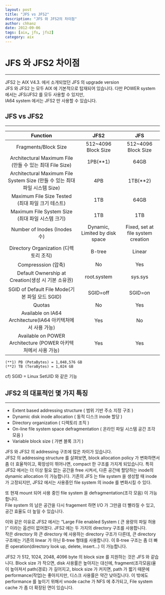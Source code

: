 ```yaml
---
layout: post
title: "JFS vs JFS2"
description: "JFS 와 JFS2의 차이점" 
author: chhanz
date: 2012-09-06
tags: [aix, jfs, jfs2]
category: aix
---
```


# JFS 와 JFS2 차이점  
* * *

JFS2 는 AIX V4.3. 에서 소개되었던 JFS 의 upgrade version   
JFS 와 JFS2 는 모두 AIX 에 기본적으로 탑재되어 있습니다. 다만 POWER system 에서는 JFS/JFS2 를 모두 사용할 수 있지만,    
IA64 system 에서는 JFS2 만 사용할 수 있습니다.    

## JFS vs JFS2
* * *

| Function | JFS2 | JFS |
|:-:|:-:|:-:|
|Fragments/Block Size|512~4096 Block Size|512~4096 Block Size|
| Architectural Maximum File (만들 수 있는 최대  File Size) | 1PB(**1) | 64GB |
| Architectural Maximum File System Size (만들 수 있는 최대 파일 시스템 Size) | 4PB | 1TB(**2) |
| Maximum File Size Tested (최대 파일 크기 테스트) | 1TB | 64GB |
| Maximum File System Size (최대 파일 시스템 크기) | 1TB | 1TB |
| Number of Inodes (Inodes 수) | Dynamic, Limited by disk space | Fixed, set at file system creation |
| Directory Organization (디렉토리 조직) | B-tree | Linear |
| Compresssion (압축) | No | Yes |
| Default Ownership at Creation(생성 시 기본 소유권) | root.system | sys.sys |
| SGID of Default File Mode(기본 파일 모드 SGID) | SGID=off | SGID=on |
| Quotas | No | Yes |
| Available on IA64 Architecture(IA64 아키텍처에서 사용 가능) | Yes | No |
| Available on POWER Architecture (POWER 아키텍처에서 사용 가능) | Yes | Yes |

```
(**1) PB (PetaBytes) = 1,048,576 GB
(**2) TB (TeraBytes) = 1,024 GB    
```

cf) SGID = Linux SetUID 와 같은 기능

## JFS2 의 대표적인 몇 가지 특징
* * * 
- Extent based addressing structure ( 범위 기반 주소 지정 구조 )   
- Dynamic disk inode allocation ( 동적 디스크 inode 할당 )   
- Directory organization ( 디렉토리 조직 )   
- On-line file system space defragmentation ( 온라인 파일 시스템 공간 조각 모음 )   
- Variable block size ( 가변 블록 크기 )   


JFS 와 JFS2 의 addressing 구조에 많은 차이가 있습니다.   
JFS2 의 addressing structure 를 살펴보면, block allocation policy 가 변화하면서 좀 더 효율적이고, 확장성이 뛰어나면, compact 한 구조를 가지게 되있습니다.
특히 JFS2 에서는 더 이상 필요 없는 공간을 free 시켜서, 다른 공간에 할당하는 inode의 dynamic allocation 이 가능합니다.
기존의 JFS 는 file system 을 생성할 때 inode 가 고정되지만, JFS2 에서는 사용중인 file system 의 inode 를 변화시킬 수 있다.

또 현재 mount 되어 사용 중인 file system 을 defragmentation(조각 모음) 이 가능합니다.    
File system 의 남은 공간을 다시 fragement 하면 I/O 가 그만큼 더 빨라질 수 있고, 공간 효율도 더 높일 수 있습니다.    

이와 같은 이유로 JFS2 에서는 “Large File enabled System    ( 큰 용량의 파일 허용 )” 이라는 옵션이 없어졌다. JFS2 에는 두 가지의 directory 구조를 사용합니다.    
작은 directory 와 큰 directory 에 사용하는 directory 구조가 다른데, 큰 directory 구조에는 기존의 linear 가 아닌 B-tree 형태를 사용합니다.
이 B-tree 구조는 좀 더 빠른 operation(directory look up, delete, insert...) 이 가능합니다.   

JFS2 가 512, 1024, 2048, 4096 byte 의 block size 를 지원하는 것은 JFS 와 같습니다. 
Block size 가 작으면, disk 사용률은 높아지는 대신에, fragment(조각모음)율이 높아져서 path(경로) 가 길어지고, block size 가 커지면, path 가 짧기 때문에 performance(작업)는 좋아지지만, 디스크 사용률은 약간 낮아집니다.
이 밖에도 performance 를 높이기 위해서 vnode cache 가 NFS 에 추가되고, File system cache 가 좀 더 확장된 면이 있습니다.


